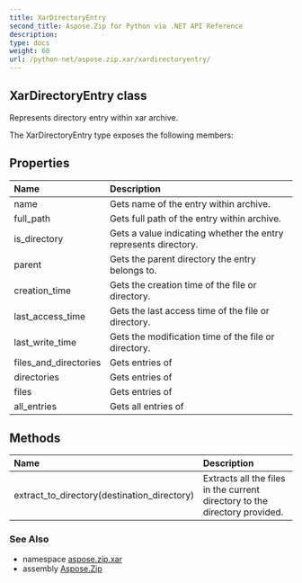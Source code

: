 ```yaml
---
title: XarDirectoryEntry
second_title: Aspose.Zip for Python via .NET API Reference
description: 
type: docs
weight: 60
url: /python-net/aspose.zip.xar/xardirectoryentry/
---
```


## XarDirectoryEntry class

Represents directory entry within xar archive.

The XarDirectoryEntry type exposes the following members:
## Properties
| Name | Description |
| :- | :- |
|name|Gets name of the entry within archive.|
|full_path|Gets full path of the entry within archive.|
|is_directory|Gets a value indicating whether the entry represents directory.|
|parent|Gets the parent directory the entry belongs to.|
|creation_time|Gets the creation time of the file or directory.|
|last_access_time|Gets the last access time of the file or directory.|
|last_write_time|Gets the modification time of the file or directory.|
|files_and_directories|Gets entries of|
|directories|Gets entries of|
|files|Gets entries of|
|all_entries|Gets all entries of|
## Methods
| Name | Description |
| :- | :- |
|extract_to_directory(destination_directory)|Extracts all the files in the current directory to the directory provided.|

### See Also

* namespace [aspose.zip.xar](/zip/python-net/aspose.zip.xar/)
* assembly [Aspose.Zip](/zip/python-net/)

